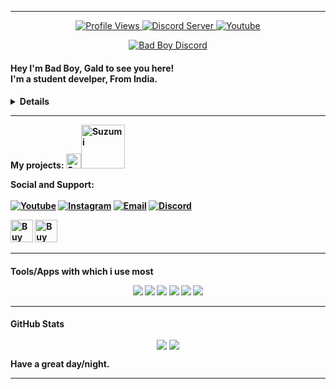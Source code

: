 ----
<p align="center">
   <a href="https://github.com/Bad-Boy-Codes/">
   <img title="Profile Views" src="https://komarev.com/ghpvc/?username=Bad-Boy-Codes&style=flat-square&color=de1032" />
   <a />
   <a href="https://dsc.gg/badboy">
   <img title="Discord Server" src="https://img.shields.io/discord/459910889924067358?label=Discord+Community&logo=discord&logoColor=fafafa&style=flat-square&color=de1032" />
   <a /><a href="https://www.youtube.com/channel/UC9j9vzkxZvUHWOlDBx-fajw?sub_confirmation=1">
   <img title="Youtube" src="https://img.shields.io/youtube/channel/subscribers/UC9j9vzkxZvUHWOlDBx-fajw?label=You+Tube&logo=youtube&logoColor=fafafa&style=flat-square&color=de1032" />
   <a />
</p>
<p align="center">
<a href="https://discord.com/users/445073800850046977">
<img title="Bad Boy Discord" src="https://discord.c99.nl/widget/theme-3/445073800850046977.png" />
<a />
</p>
<h4> Hey I'm Bad Boy, Gald to see you here! <br>I'm a student develper, From India. &nbsp; <h4/>
<details>
<summary>About Me</summary>

- Currently working on discord bots and rest api
- Weeb (Currently watching Tokyo Ghoul:RE)
- [Website](https://bad-boy-codes.github.io) (Developing)
</details>

----
<p>My projects: <a href="https://top.gg/bot/858565390615707668" target="_blank">
<img title="Suzumi" width="24px" src="https://ami.animecharactersdatabase.com/uploads/chars/68195-134968560.png"><img title="Suzumi" width="70px"src="https://img.shields.io/badge/-Suzumi-de1032?style=flat&logo=codeIgniter&logoColor=white"/>  <a /> <br>
<p />
<p align="center">
<p> Social and Support: <br><br><a href="https://www.youtube.com/channel/UC9j9vzkxZvUHWOlDBx-fajw?sub_confirmation=1"><img title="Youtube" src="https://img.shields.io/badge/-Youtube-d60412?style=for-the-badge&logo=youtubegaming&logoColor=white"/></a>
<a href="https://instagram.com/_itz.bad.boy_"><img title="Instagram" src="https://img.shields.io/badge/-Instagram-d9025f?style=for-the-badge&logo=instagram&logoColor=white"/></a>
<a href="mailto: badboyplays9999@gmail.com"><img title="Email" src="https://img.shields.io/badge/-Email-a317c2?style=for-the-badge&logo=Minutemailer&logoColor=white"/></a>
<a href="https://dsc.gg/badboy"><img title="Discord" src="https://img.shields.io/badge/-Discord-5502c2?style=for-the-badge&logo=discord&logoColor=white"/></a>
<p />
   <a href="https://www.buymeacoffee.com/bad.boy" target="_blank"><img src="https://cdn.buymeacoffee.com/buttons/v2/default-red.png" alt="Buy Me A Coffee" style="height: 36px !important;height: 36px !important;" ></a> <a href='https://ko-fi.com/semant' target='_blank'><img height='36' style='border:0px;height:36px;' src='https://cdn.ko-fi.com/cdn/kofi3.png?v=3' border='0' alt='Buy me a coffee at ko-fi.com' /></a>

----
<h4>
Tools/Apps with which i use most </>
<p align="center">
   <img src="https://img.shields.io/badge/node.js%20-%2343853D.svg?&style=for-the-badge&logo=node.js&logoColor=white" />
   <img src="https://img.shields.io/badge/javascript%20-%23323330.svg?&style=for-the-badge&logo=javascript&logoColor=%23F7DF1E" />
   <img src="https://img.shields.io/badge/html5%20-%23E34F26.svg?&style=for-the-badge&logo=html5&logoColor=white" />
   <img src="https://img.shields.io/badge/css3%20-%231572B6.svg?&style=for-the-badge&logo=css3&logoColor=white" />
   <img src="https://img.shields.io/badge/github%20-%23121011.svg?&style=for-the-badge&logo=github&logoColor=white" />
   <img src="https://img.shields.io/badge/MongoDB-%234ea94b.svg?&style=for-the-badge&logo=mongodb&logoColor=white" />
</p>

----
<h4>
GitHub Stats
<p align="center">
   <img align="center" src="https://github-readme-stats.vercel.app/api/top-langs/?username=Bad-Boy-Codes&show_icons=true&layout=compact&hide_border=true&theme=monokai" />
   <img align="center" src="https://github-readme-stats.vercel.app/api?username=Bad-Boy-Codes&show_icons=true&theme=monokai&line_height=21" />
</p>
Have a great day/night.

----
